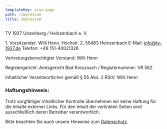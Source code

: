 ```yaml
---
templateKey: area-page
path: /impressum
title: Impressum
---
```

TV 1927 Unzenberg / Heinzenbach e. V.

&#8291;1. Vorsitzender: Willi Henn, Hochstr. 2, 55483 Heinzenbach
E-Mail: info@tv-1927.de
Telefon: +49 151-40021326

Vertretungsberechtigter Vorstand: Willi Henn

Registergericht: Amtsgericht Bad Kreuznach / Registernummer: VR 562

Inhaltlicher Verantwortlicher gemäß § 55 Abs. 2 RStV: Willi Henn

### Haftungshinweis: 
Trotz sorgfältiger inhaltlicher Kontrolle übernehmen wir keine Haftung für die Inhalte externer Links. Für den Inhalt der verlinkten Seiten sind ausschließlich deren Betreiber verantwortlich.

Bitte beachten Sie auch unsere Hinweise zum [Datenschutz](/datenschutz).